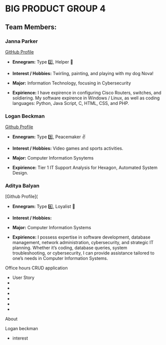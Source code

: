 # BIG PRODUCT GROUP 4
## Team Members:

### Janna Parker 
[GitHub Profile](https://github.com/jparker13)
- **Ennegram:** Type 2️⃣, Helper 🙂
* **Interest / Hobbies:** Twirling, painting, and playing with my dog Nova!
+ **Major:** Information Technology, focusing in Cybersecurity
- **Expirience:** I have expirence in configuring Cisco Routers, switches, and soldiering. My software expirence in Windows / Linux, as well as coding languages: Python, Java Script, C, HTML, CSS, and PHP.


### Logan Beckman
[Github Profile](https://github.com/LoganBeckman21)
- **Ennegram:** Type 9️⃣, Peacemaker :v: 
* **Interest / Hobbies:** Video games and sports activities.
+ **Major:** Computer Information Sysytems
- **Expirience:** Tier 1 IT Support Analysis for Hexagon, Automated System Design.

### Aditya Balyan
[Github Profile](
- **Ennegram:** Type 6️⃣, Loyalist 🤝
* **Interest / Hobbies:** 
+ **Major:** Computer Information Systems
- **Expirience:** I possess expertise in software development, database management, network administration, cybersecurity, and strategic IT planning. Whether it’s coding, database queries, system troubleshooting, or cybersecurity, I can provide assistance tailored to one’s needs in Computer Information Systems.




Office hours CRUD application 

- User Story
-
-
-
-  
-
-

About 



Logan beckman 
- interest 

